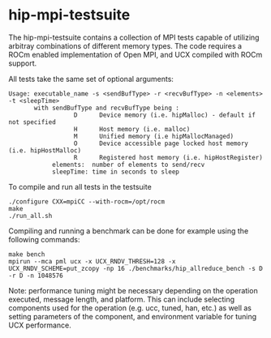 # hip-mpi-testsuite

The hip-mpi-testsuite contains a collection of MPI tests capable of utilizing arbitray combinations of different memory types.
The code requires a ROCm enabled implementation of Open MPI, and UCX compiled with ROCm support.

All tests take the same set of optional arguments:

```
Usage: executable_name -s <sendBufType> -r <recvBufType> -n <elements> -t <sleepTime>
       with sendBufType and recvBufType being :
                  D      Device memory (i.e. hipMalloc) - default if not specified
                  H      Host memory (i.e. malloc)
                  M      Unified memory (i.e hipMallocManaged)
                  O      Device accessible page locked host memory (i.e. hipHostMalloc)
                  R      Registered host memory (i.e. hipHostRegister)
            elements:  number of elements to send/recv
            sleepTime: time in seconds to sleep
```

To compile and run all tests in the testsuite 

```
./configure CXX=mpiCC --with-rocm=/opt/rocm
make
./run_all.sh
```

Compiling and running a benchmark can be done for example using the following commands:

```
make bench
mpirun --mca pml ucx -x UCX_RNDV_THRESH=128 -x UCX_RNDV_SCHEME=put_zcopy -np 16 ./benchmarks/hip_allreduce_bench -s D -r D -n 1048576
```
Note: performance tuning might be necessary depending on the operation executed, message length, and platform. This can include selecting components used for the operation (e.g. ucc, tuned, han, etc.) as well as setting parameters of the component, and environment variable for tuning UCX performance.
